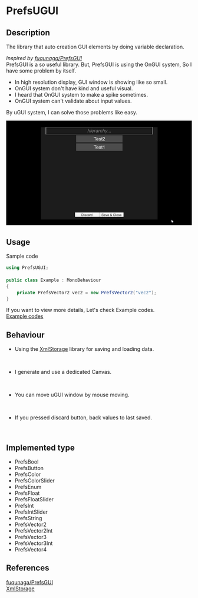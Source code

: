 PrefsUGUI
===


## Description
The library that auto creation GUI elements by doing variable declaration.  

*Inspired by [fuqunaga/PrefsGUI](https://github.com/fuqunaga/PrefsGUI)*  
PrefsGUI is a so useful library. But, PrefsGUI is using the OnGUI system, So I have some problem by itself.
- In high resolution display, GUI window is showing like so small.
- OnGUI system don't have kind and useful visual.
- I heard that OnGUI system to make a spike sometimes.
- OnGUI system can't validate about input values.

By uGUI system, I can solve those problems like easy.

![PrefsUGUI](./Documents/PrefsUGUI.gif)

## Usage
Sample code
```` csharp
using PrefsUGUI;

public class Example : MonoBehaviour
{
    private PrefsVector2 vec2 = new PrefsVector2("vec2");
}
````
If you want to view more details, Let's check Example codes.  
[Example codes](Assets/PrefsUGUI/Examples/)

## Behaviour
- Using the [XmlStorage](https://github.com/a3geek/XmlStorage) library for saving and loading data.
<br />

- I generate and use a dedicated Canvas.
<br />

- You can move uGUI window by mouse moving.
<br />

- If you pressed discard button, back values to last saved.
<br />

## Implemented type
- PrefsBool
- PrefsButton
- PrefsColor
- PrefsColorSlider
- PrefsEnum
- PrefsFloat
- PrefsFloatSlider
- PrefsInt
- PrefsIntSlider
- PrefsString
- PrefsVector2
- PrefsVector2Int
- PrefsVector3
- PrefsVector3Int
- PrefsVector4

## References
[fuqunaga/PrefsGUI](https://github.com/fuqunaga/PrefsGUI)  
[XmlStorage](https://github.com/a3geek/XmlStorage)  
